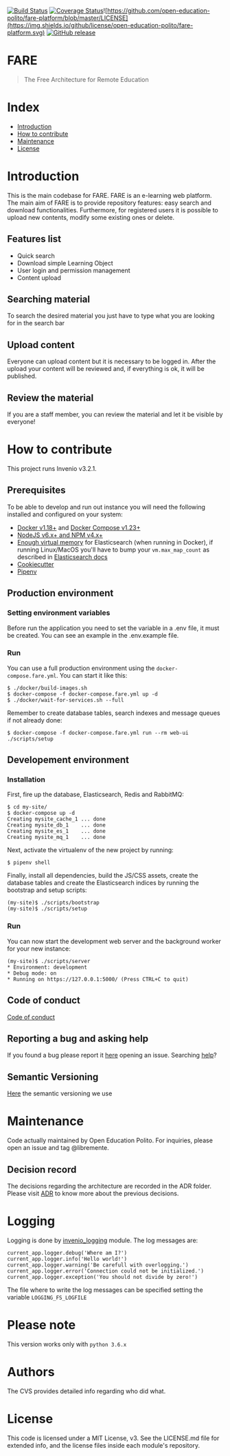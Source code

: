 [![Build Status](https://travis-ci.org/open-education-polito/fare-platform.svg?branch=master)](https://travis-ci.org/open-education-polito/fare-platform)
[![Coverage Status](https://coveralls.io/repos/github/open-education-polito/fare-platform/badge.svg?branch=master)](https://coveralls.io/github/open-education-polito/fare-platform?branch=master)![https://github.com/open-education-polito/fare-platform/blob/master/LICENSE](https://img.shields.io/github/license/open-education-polito/fare-platform.svg)
[![GitHub release](https://img.shields.io/github/release/open-education-polito/fare-platform.svg?style=plastic)](https://github.com/open-education-polito/fare-platform/releases)

# FARE
> The Free Architecture for Remote Education

# Index
- [Introduction](#introduction)
- [How to contribute](#how-to-contribute)
- [Maintenance](#Maintenance)
- [License](#license)

# Introduction 
This is the main codebase for FARE. FARE is an e-learning web platform. The
main aim of FARE is to provide repository features: easy search and download
functionalities. 
Furthermore, for registered users it is possible to upload new contents, modify
some existing ones or delete. 

## Features list
* Quick search 
* Download simple Learning Object
* User login and permission management
* Content upload

## Searching material
To search the desired material you just have to type what you are looking for
in the search bar

## Upload content
Everyone can upload content but it is necessary to be logged in. After the upload your
content will be reviewed and, if everything is ok, it will be published. 

## Review the material
If you are a staff member, you can review the material and let it be visible by
everyone!

# How to contribute

This project runs Invenio v3.2.1. 

## Prerequisites

To be able to develop and run out instance you will need the following installed and configured on your system:

* [Docker v1.18+](https://docs.docker.com/install/) and [Docker Compose v1.23+](https://docs.docker.com/compose/install/)
* [NodeJS v6.x+ and NPM v4.x+](https://nodejs.org/en/download/package-manager/)
* [Enough virtual memory](https://www.elastic.co/guide/en/elasticsearch/reference/current/docker.html#docker-cli-run-prod-mode) for Elasticsearch (when running in Docker), if running Linux/MacOS you'll have to bump your `vm.max_map_count` as described in [Elasticsearch docs](https://www.elastic.co/guide/en/elasticsearch/reference/current/vm-max-map-count.html)
* [Cookiecutter](https://cookiecutter.readthedocs.io/en/latest/)
* [Pipenv](https://pipenv.readthedocs.io/en/latest/)

## Production environment

### Setting environment variables

Before run the application you need to set the variable in a .env file, it must be created.
You can see an example in the .env.example file.

### Run

You can use a full production environment using the
``docker-compose.fare.yml``. You can start it like this:

```
$ ./docker/build-images.sh
$ docker-compose -f docker-compose.fare.yml up -d
$ ./docker/wait-for-services.sh --full
```

Remember to create database tables, search indexes and message queues if not
already done:

```
$ docker-compose -f docker-compose.fare.yml run --rm web-ui ./scripts/setup
```

## Developement environment

### Installation

First, fire up the database, Elasticsearch, Redis and RabbitMQ:

```
$ cd my-site/
$ docker-compose up -d
Creating mysite_cache_1 ... done
Creating mysite_db_1    ... done
Creating mysite_es_1    ... done
Creating mysite_mq_1    ... done
```

Next, activate the virtualenv of the new project by running:

```
$ pipenv shell
```


Finally, install all dependencies, build the JS/CSS assets, create the database tables and create the Elasticsearch indices by running the bootstrap and setup scripts:

```
(my-site)$ ./scripts/bootstrap
(my-site)$ ./scripts/setup
```

### Run

You can now start the development web server and the background worker for your new instance:

```
(my-site)$ ./scripts/server
* Environment: development
* Debug mode: on
* Running on https://127.0.0.1:5000/ (Press CTRL+C to quit)
```

## Code of conduct
[Code of conduct](https://www.contributor-covenant.org/)

## Reporting a bug and asking help

If you found a bug please report it [here](https://github.com/open-education-polito/fare-platform) opening an issue.
Searching [help](https://github.com/open-education-polito/fare-platform)?

## Semantic Versioning
[Here](https://semver.org/) the semantic versioning we use

# Maintenance
Code actually maintained by Open Education Polito.
For inquiries, please open an issue and tag @libremente.

## Decision record
The decisions regarding the architecture are recorded in the ADR folder. Please
visit [ADR](docs/architecture/decisions) to know more about the previous
decisions.

# Logging
Logging is done by [invenio_logging](https://invenio-logging.readthedocs.io/en/latest/index.html) module.
The log messages are:
```
current_app.logger.debug('Where am I?')
current_app.logger.info('Hello world!')
current_app.logger.warning('Be carefull with overlogging.')
current_app.logger.error('Connection could not be initialized.')
current_app.logger.exception('You should not divide by zero!')
```
The file where to write the log messages can be specified setting the variable `LOGGING_FS_LOGFILE`

# Please note
This version works only with `python 3.6.x`

# Authors
The CVS provides detailed info regarding who did what. 

# License
This code is licensed under a MIT License, v3. See the LICENSE.md file for
extended info, and the license files inside each module's repository.
